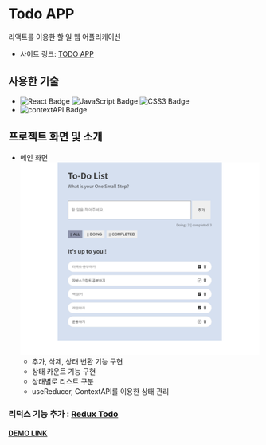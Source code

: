 # Todo APP
리액트를 이용한 할 일 웹 어플리케이션

- 사이트 링크: [TODO APP](https://jjjjhjjjj.github.io/Todo-App/)

## 사용한 기술
- ![React Badge](https://img.shields.io/badge/REACT-61DAFB?style=flat-square&logo=react&logoColor=white) ![JavaScript Badge](https://img.shields.io/badge/JAVASCRIPT-F7DF1E?style=flat-square&logo=JavaScript&logoColor=white) ![CSS3 Badge](https://img.shields.io/badge/CSS3-1572B6?style=flat-square&logo=CSS3&logoColor=white)
- ![contextAPI Badge](https://img.shields.io/badge/Context_API-F96F29?style=flat-square)

## 프로젝트 화면 및 소개
- 메인 화면  
![메인](./img/todo.png)
    - 추가, 삭제, 상태 변환 기능 구현
    - 상태 카운트 기능 구현
    - 상태별로 리스트 구분
    - useReducer, ContextAPI를 이용한 상태 관리

### 리덕스 기능 추가 : [Redux Todo](https://github.com/jjjjhjjjj/Todo-App-Redux)

#### [DEMO LINK](https://michelle-todo.herokuapp.com/)
